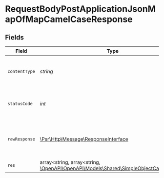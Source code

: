 # RequestBodyPostApplicationJsonMapOfMapCamelCaseResponse


## Fields

| Field                                                                                                                              | Type                                                                                                                               | Required                                                                                                                           | Description                                                                                                                        |
| ---------------------------------------------------------------------------------------------------------------------------------- | ---------------------------------------------------------------------------------------------------------------------------------- | ---------------------------------------------------------------------------------------------------------------------------------- | ---------------------------------------------------------------------------------------------------------------------------------- |
| `contentType`                                                                                                                      | *string*                                                                                                                           | :heavy_check_mark:                                                                                                                 | HTTP response content type for this operation                                                                                      |
| `statusCode`                                                                                                                       | *int*                                                                                                                              | :heavy_check_mark:                                                                                                                 | HTTP response status code for this operation                                                                                       |
| `rawResponse`                                                                                                                      | [\Psr\Http\Message\ResponseInterface](https://www.php-fig.org/psr/psr-7/#33-psrhttpmessageresponseinterface)                       | :heavy_minus_sign:                                                                                                                 | Raw HTTP response; suitable for custom response parsing                                                                            |
| `res`                                                                                                                              | array<string, array<string, [\OpenAPI\OpenAPI\Models\Shared\SimpleObjectCamelCase](../../models/shared/SimpleObjectCamelCase.md)>> | :heavy_minus_sign:                                                                                                                 | OK                                                                                                                                 |